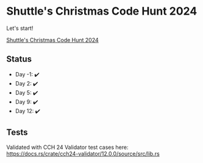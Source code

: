 # Shuttle's Christmas Code Hunt 2024

Let's start! 

[Shuttle's Christmas Code Hunt 2024
](https://console.shuttle.dev/shuttlings/cch24)

## Status

* Day -1: ✔️
* Day  2: ✔️
* Day  5: ✔️
* Day  9: ✔️
* Day 12: ✔️

<!-- 🚧 -->


## Tests

Validated with CCH 24 Validator test cases here: https://docs.rs/crate/cch24-validator/12.0.0/source/src/lib.rs